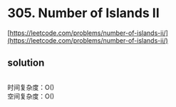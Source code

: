 # 305. Number of Islands II

[https://leetcode.com/problems/number-of-islands-ii/](https://leetcode.com/problems/number-of-islands-ii/)

## solution

```python

```

时间复杂度：O() <br>
空间复杂度：O()
